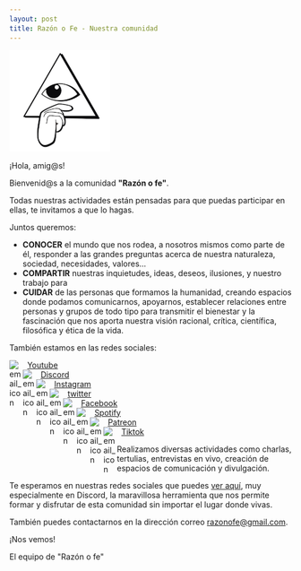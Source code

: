 ```yaml
---
layout: post
title: Razón o Fe - Nuestra comunidad
---
```


![logo](public/img/razonofe_small.png)


¡Hola, amig@s!

Bienvenid@s a la comunidad __"Razón o fe"__.

Todas nuestras actividades están pensadas para que puedas participar en ellas, te invitamos a que lo hagas.

Juntos queremos:
* __CONOCER__ el mundo que nos rodea, a nosotros mismos como parte de él, responder a las grandes preguntas acerca de nuestra naturaleza, sociedad, necesidades, valores...
* __COMPARTIR__ nuestras inquietudes, ideas, deseos, ilusiones, y nuestro trabajo para 
* __CUIDAR__ de las personas que formamos la humanidad, creando espacios donde podamos comunicarnos, apoyarnos, establecer relaciones entre personas y grupos de todo tipo para transmitir el bienestar y la fascinación que nos aporta nuestra visión racional, crítica, científica, filosófica y ética de la vida.

También estamos en las redes sociales:

<img src="https://upload.wikimedia.org/wikipedia/commons/thumb/0/09/YouTube_full-color_icon_%282017%29.svg/1024px-YouTube_full-color_icon_%282017%29.svg.png" alt="email_icon" width="24" style="float:left; vertical-align:middle;" />
<div style="float: left; vertical-align: middle;">&#160;&#160;<a href="http://youtube.com/razonofe">Youtube</a></div>
<br/>

<img src="http://creamostuvideo.com/wp-content/uploads/2021/05/discord-logo.png" alt="email_icon" width="24" style="float:left; vertical-align:middle;" />
<div style="float: left; vertical-align: middle;">&#160;&#160;<a href="https://discord.gg/dGZzWY6g">Discord</a></div>
<br/>

<img src="https://upload.wikimedia.org/wikipedia/commons/thumb/e/e7/Instagram_logo_2016.svg/768px-Instagram_logo_2016.svg.png" alt="email_icon" width="24" style="float:left; vertical-align:middle;" />
<div style="float: left; vertical-align: middle;">&#160;&#160;<a href="http://instagram.com/razonofe">Instagram</a></div>
<br/>

<img src="https://img2.freepng.es/20180703/lrf/kisspng-logo-clip-art-5b3c03662878d2.3537673115306596861658.jpg" alt="email_icon" width="24" style="float:left; vertical-align:middle;" />
<div style="float: left; vertical-align: middle;">&#160;&#160;<a href="https://twitter.com/razonofe">twitter</a></div>
<br/>

<img src="https://cdn-icons-png.flaticon.com/512/124/124010.png" alt="email_icon" width="24" style="float:left; vertical-align:middle;" />
<div style="float: left; vertical-align: middle;">&#160;&#160;<a href="https://m.facebook.com/Razonofe/">Facebook</a></div>
<br/>

<img src="https://cdn.icon-icons.com/icons2/836/PNG/512/Spotify_icon-icons.com_66783.png" alt="email_icon" width="24" style="float:left; vertical-align:middle;" />
<div style="float: left; vertical-align: middle;">&#160;&#160;<a href="https://open.spotify.com/show/5VIuFTTgxney6KHwZlrX7v">Spotify</a></div>
<br/>

<img src="https://play-lh.googleusercontent.com/Na6tpXBhckELpKiT8y0rTE6iJeytOHszx3yBdPbVujrjD0uPrZlNq6CgdagSORdhaQ" alt="email_icon" width="24" style="float:left; vertical-align:middle;" />
<div style="float: left; vertical-align: middle;">&#160;&#160;<a href="https://www.patreon.com/razonofe">Patreon</a></div>
<br/>

<img src="https://cdn.worldvectorlogo.com/logos/tiktok-logo-2--1.svg" alt="email_icon" width="24" style="float:left; vertical-align:middle;" />
<div style="float: left; vertical-align: middle;">&#160;&#160;<a href="https://www.tiktok.com/@razonofe">Tiktok</a></div>
<br/>

Realizamos diversas actividades como charlas, tertulias, entrevistas en vivo, creación de espacios de comunicación y divulgación.

Te esperamos en nuestras redes sociales que puedes [ver aquí](https://linktr.ee/razonofe), muy especialmente en Discord, la maravillosa herramienta que nos permite formar y disfrutar de esta comunidad sin importar el lugar donde vivas.

También puedes contactarnos en la dirección correo <a href="mailto:razonofe@gmail.com">razonofe@gmail.com</a>.

¡Nos vemos!

El equipo de "Razón o fe"